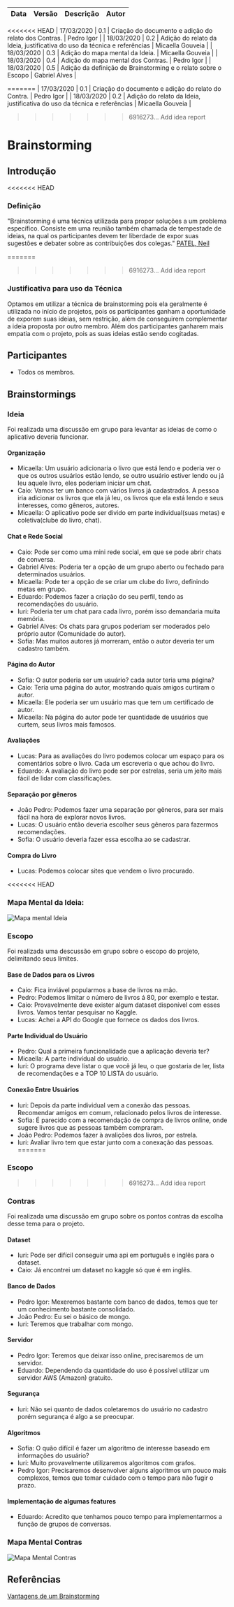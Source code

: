 |    Data    | Versão |                 Descrição                 |     Autor     |
| :--------: | :----: | :---------------------------------------: | :-----------: |
<<<<<<< HEAD
| 17/03/2020 |  0.1   | Criação do documento e adição do relato dos Contras. | Pedro Igor  |
| 18/03/2020 |  0.2   | Adição do relato da Ideia, justificativa do uso da técnica e referências |  Micaella Gouveia |
| 18/03/2020 |  0.3   | Adição do mapa mental da Ideia. |  Micaella Gouveia |
| 18/03/2020 |  0.4   | Adição do mapa mental dos Contras. |  Pedro Igor |
| 18/03/2020 |  0.5   | Adição da definição de Brainstorming e o relato sobre o Escopo |  Gabriel Alves |


=======
| 17/03/2020 |  0.1   | Criação do documento e adição do relato do Contra. | Pedro Igor  |
| 18/03/2020 |  0.2   | Adição do relato da Ideia, justificativa do uso da técnica e referências |  Micaella Gouveia |
>>>>>>> 6916273... Add idea report
# Brainstorming

## Introdução

<<<<<<< HEAD
### Definição
"Brainstorming é uma técnica utilizada para propor soluções a um problema específico. Consiste em uma reunião também chamada de tempestade de ideias, na qual os participantes devem ter liberdade de expor suas sugestões e debater sobre as contribuições dos colegas." [PATEL, Neil](https://neilpatel.com/br/blog/o-que-e-brainstorming/)

=======
>>>>>>> 6916273... Add idea report
### Justificativa para uso da Técnica
Optamos em utilizar a técnica de brainstorming pois ela geralmente é utilizada no início de projetos, pois os participantes ganham a oportunidade de exporem suas ideias, sem restrição, além de conseguirem complementar a ideia proposta por outro membro. Além dos participantes ganharem mais empatia com o projeto, pois as suas ideias estão sendo cogitadas.

## Participantes
- Todos os membros.

## Brainstormings

### Ideia
Foi realizada uma discussão em grupo para levantar as ideias de como o aplicativo deveria funcionar.

#### Organização

- Micaella: Um usuário adicionaria o livro que está lendo e poderia ver o que os outros usuários estão lendo, se outro usuário estiver lendo ou já leu aquele livro, eles poderiam iniciar um chat.
- Caio: Vamos ter um banco com vários livros já cadastrados. A pessoa iria adicionar os livros que ela já leu, os livros que ela está lendo e seus interesses, como gêneros, autores.
- Micaella: O aplicativo pode ser divido em parte individual(suas metas) e coletiva(clube do livro, chat).

#### Chat e Rede Social

- Caio: Pode ser como uma mini rede social, em que se pode abrir chats de conversa.
- Gabriel Alves: Poderia ter a opção de um grupo aberto ou fechado para determinados usuários.
- Micaella: Pode ter a opção de se criar um clube do livro, definindo metas em grupo.
- Eduardo: Podemos fazer a criação do seu perfil, tendo as recomendações do usuário.
- Iuri: Poderia ter um chat para cada livro, porém isso demandaria muita memória.
- Gabriel Alves: Os chats para grupos poderiam ser moderados pelo próprio autor (Comunidade do autor).
- Sofia: Mas muitos autores já morreram, então o autor deveria ter um cadastro também.

#### Página do Autor
- Sofia: O autor poderia ser um usuário? cada autor teria uma página?
- Caio: Teria uma página do autor, mostrando quais amigos curtiram o autor.
- Micaella: Ele poderia ser um usuário mas que tem um certificado de autor.
- Micaella: Na página do autor pode ter quantidade de usuários que curtem, seus livros mais famosos.

#### Avaliações
- Lucas: Para as avaliações do livro podemos colocar um espaço para os comentários sobre o livro. Cada um escreveria o que achou do livro.
- Eduardo: A avaliação do livro pode ser por estrelas, seria um jeito mais fácil de lidar com classificações.

#### Separação por gêneros
- João Pedro: Podemos fazer uma separação por gêneros, para ser mais fácil na hora de explorar novos livros.
- Lucas: O usuário então deveria escolher seus gêneros para fazermos recomendações.
- Sofia: O usuário deveria fazer essa escolha ao se cadastrar.

#### Compra do Livro
- Lucas: Podemos colocar sites que vendem o livro procurado.

<<<<<<< HEAD
### Mapa Mental da Ideia:

![Mapa mental Ideia](/img/mapa_mental_ideia.png)

### Escopo
Foi realizada uma descussão em grupo sobre o escopo do projeto, delimitando seus limites.

#### Base de Dados para os Livros

- Caio: Fica inviável popularmos a base de livros na mão.
- Pedro: Podemos limitar o número de livros á 80, por exemplo e testar.
- Caio: Provavelmente deve exister algum dataset disponível com esses livros. Vamos tentar pesquisar no Kaggle.
- Lucas: Achei a API do Google que fornece os dados dos livros.

#### Parte Individual do Usuário
 - Pedro: Qual a primeira funcionalidade que a aplicação deveria ter?
 - Micaella: A parte indivídual do usuário.
 - Iuri: O programa deve listar o que você já leu, o que gostaria de ler, lista de recomendações e a TOP 10 LISTA do usuário.

 #### Conexão Entre Usuários
 - Iuri: Depois da parte individual vem a conexão das pessoas. Recomendar amigos em comum, relacionado pelos livros de interesse.
 - Sofia: É parecido com a recomendação de compra de livros online, onde sugere livros que as pessoas também compraram.
 - João Pedro: Podemos fazer à avalições dos livros, por estrela.
 - Iuri: Avaliar livro tem que estar junto com a conexação das pessoas.
=======
### Escopo

>>>>>>> 6916273... Add idea report



### Contras
Foi realizada uma discussão em grupo sobre os pontos contras da escolha desse tema para o projeto.
#### Dataset
- Iuri: Pode ser difícil conseguir uma api em português e inglês para o dataset.
- Caio: Já encontrei um dataset no kaggle só que é em inglês.

#### Banco de Dados
- Pedro Igor: Mexeremos bastante com banco de dados, temos que ter um conhecimento bastante consolidado.
- João Pedro: Eu sei o básico de mongo.
- Iuri: Teremos que trabalhar com mongo.

#### Servidor
- Pedro Igor: Teremos que deixar isso online, precisaremos de um servidor.
- Eduardo: Dependendo da quantidade do uso é possível utilizar um servidor AWS (Amazon) gratuito.

#### Segurança
- Iuri: Não sei quanto de dados coletaremos do usuário no cadastro porém segurança é algo a se preocupar.

#### Algoritmos
- Sofia: O quão difícil é fazer um algoritmo de interesse baseado em informações do usuário?
- Iuri: Muito provavelmente utilizaremos algoritmos com grafos.
- Pedro Igor: Precisaremos desenvolver alguns algoritmos um pouco mais complexos, temos que tomar cuidado com o tempo para não fugir o prazo.

#### Implementação de algumas features
- Eduardo: Acredito que tenhamos pouco tempo para implementarmos a função de grupos de conversas.

### Mapa Mental Contras
![Mapa Mental Contras](img/mapa_mental_contras.png)


## Referências
[Vantagens de um Brainstorming](https://www.oxigenweb.com.br/artigos/8-vantagens-de-um-brainstorming/)

